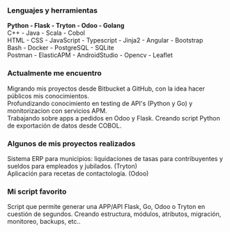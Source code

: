 ### Lenguajes y herramientas

**Python - Flask - Tryton - Odoo - Golang**\
C++ - Java - Scala - Cobol\
HTML - CSS - JavaScript - Typescript - Jinja2 - Angular - Bootstrap\
Bash - Docker - PostgreSQL - SQLite\
Postman - ElasticAPM - AndroidStudio - Opencv - Leaflet

### Actualmente me encuentro

Migrando mis proyectos desde Bitbucket a GitHub, con la idea hacer públicos mis conocimientos.\
Profundizando conocimiento en testing de API's (Python y Go) y monitorizacion con servicios APM.\
Trabajando sobre apps a pedidos en Odoo y Flask.
Creando script Python de exportación de datos desde COBOL.

### Algunos de mis proyectos realizados
Sistema ERP para municipios: liquidaciones de tasas para contribuyentes y sueldos para empleados y jubilados. (Tryton)\
Aplicación para recetas de contactología. (Odoo)

### Mi script favorito

Script que permite generar una APP/API Flask, Go, Odoo o Tryton en cuestión de segundos. Creando estructura, módulos, atributos, migración, monitoreo, backups, etc..

<!-- ![Top Langs](https://github-readme-stats.vercel.app/api/top-langs/?username=ema9123&layout=compact&title_color=007bff&text_color=e7e7e7&icon_color=007bff&bg_color=171c28) -->
